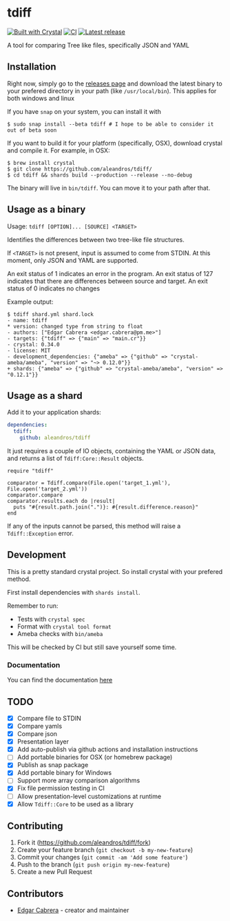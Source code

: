 # tdiff

[![Built with Crystal](https://img.shields.io/badge/built%20with-crystal-000000.svg?style=flat-square)](https://crystal-lang.org/)
[![CI](https://github.com/aleandros/tdiff/workflows/CI/badge.svg)](https://github.com/aleandros/tdiff/actions?query=workflow%3ACI)
[![Latest release](https://img.shields.io/github/release/aleandros/tdiff.svg)](https://github.com/aleandros/tdiff/releases)

A tool for comparing Tree like files, specifically JSON and YAML

## Installation

Right now, simply go to the [releases page](https://github.com/aleandros/tdiff/releases) and download
the latest binary to your prefered directory in your path (like `/usr/local/bin`). This applies for both
windows and linux

If you have `snap` on your system, you can install it with

```shell
$ sudo snap install --beta tdiff # I hope to be able to consider it out of beta soon
```

If you want to build it for your platform (specifically, OSX), download crystal and compile it. For example, in OSX:

```shell
$ brew install crystal
$ git clone https://github.com/aleandros/tdiff/
$ cd tdiff && shards build --production --release --no-debug
```

The binary will live in `bin/tdiff`. You can move it to your path after that.

## Usage as a binary

Usage: `tdiff [OPTION]... [SOURCE] <TARGET>`

Identifies the differences between two tree-like file structures.

If `<TARGET>` is not present, input is assumed to come from STDIN.
At this moment, only JSON and YAML are supported.

An exit status of 1 indicates an error in the program.
An exit status of 127 indicates that there are differences between source
and target.
An exit status of 0 indicates no changes

Example output:

```shell
$ tdiff shard.yml shard.lock
- name: tdiff
* version: changed type from string to float
- authors: ["Edgar Cabrera <edgar.cabrera@pm.me>"]
- targets: {"tdiff" => {"main" => "main.cr"}}
- crystal: 0.34.0
- license: MIT
- development_dependencies: {"ameba" => {"github" => "crystal-ameba/ameba", "version" => "~> 0.12.0"}}
+ shards: {"ameba" => {"github" => "crystal-ameba/ameba", "version" => "0.12.1"}}
```

## Usage as a shard

Add it to your application shards:

```yaml
dependencies:
  tdiff:
    github: aleandros/tdiff
```

It just requires a couple of IO objects, containing the YAML or JSON data, 
and returns a list of `Tdiff:Core::Result` objects.

```crystal
require "tdiff"

comparator = Tdiff.compare(File.open('target_1.yml'), File.open('target_2.yml'))
comparator.compare
comparator.results.each do |result|
  puts "#{result.path.join(".")}: #{result.difference.reason}"
end
```

If any of the inputs cannot be parsed, this method will raise a `Tdiff::Exception` error.

## Development

This is a pretty standard crystal project. So install crystal with your prefered method.

First install dependencies with `shards install`.

Remember to run:

* Tests with `crystal spec`
* Format with `crystal tool format`
* Ameba checks with `bin/ameba`

This will be checked by CI but still save yourself some time.

### Documentation

You can find the documentation [here](https://aleandros.github.io/tdiff/)

## TODO
- [x] Compare file to STDIN
- [x] Compare yamls
- [x] Compare json
- [x] Presentation layer
- [x] Add auto-publish via github actions and installation instructions
- [ ] Add portable binaries for OSX (or homebrew package)
- [x] Publish as snap package
- [x] Add portable binary for Windows
- [ ] Support more array comparison algorithms
- [x] Fix file permission testing in CI
- [ ] Allow presentation-level customizations at runtime
- [x] Allow `Tdiff::Core` to be used as a library

## Contributing

1. Fork it (<https://github.com/aleandros/tdiff/fork>)
2. Create your feature branch (`git checkout -b my-new-feature`)
3. Commit your changes (`git commit -am 'Add some feature'`)
4. Push to the branch (`git push origin my-new-feature`)
5. Create a new Pull Request

## Contributors

- [Edgar Cabrera](https://github.com/aleandros) - creator and maintainer
